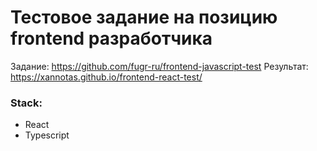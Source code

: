 # Тестовое задание на позицию frontend разработчика
Задание: https://github.com/fugr-ru/frontend-javascript-test
Результат: https://xannotas.github.io/frontend-react-test/
### Stack:
+ React
+ Typescript
